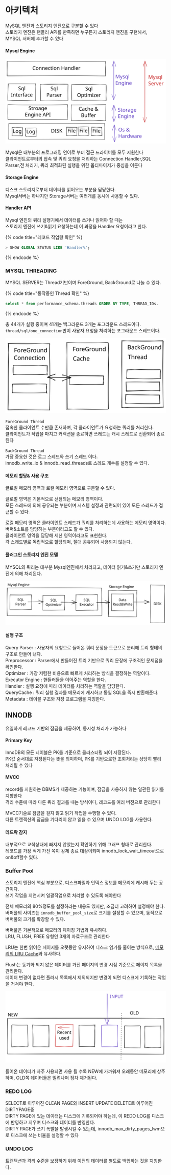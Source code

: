 # 아키텍처

MySQL 엔진과 스토리지 엔진으로 구분할 수 있다\
스토리지 엔진은 핸들러 API를 만족하면 누구든지 스토리지 엔진을 구현해서,\
MYSQL 서버에 추가할 수 있다

#### Mysql Engine

<img src="../../.gitbook/assets/file.drawing (1) (4).svg" alt="" class="gitbook-drawing">

Mysql은 대부분의 프로그래밍 언어로 부터 접근 드라이버를 모두 지원한다\
클라이언트로부터의 접속 및 쿼리 요청을 처리하는 Connection Handler,SQL Parser,전 처리기, 쿼리 최적화된 실행을 위한 옵티마이저가 중심을 이룬다

#### Storage Engine

디스크 스토리지로부터 데이터를 읽어오는 부분을 담당한다.\
Mysql서버는 하나지만 Storage서버는 여러개를 동시에 사용할 수 있다.

#### Handler API

Mysql 엔진의 쿼리 실행기에서 데이터를 쓰거나 읽어야 할 때는\
스토리지 엔진에 쓰기&읽기 요청하는데 이 과정을 Handler 요청이라고 한다.

{% code title="레코드 작업량 확인" %}
```sql
> SHOW GLOBAL STATUS LIKE 'Handler%';
```
{% endcode %}

### MYSQL THREADING

MYSQL SERVER는 Thread기반이며 ForeGround, BackGround로 나눌 수 있다.

{% code title="동작중인 Thread 확인" %}
```sql
select * from performance_schema.threads ORDER BY TYPE, THREAD_IDs.
```
{% endcode %}

총 44개가 실행 중이며 41개는 백그라운드 3개는 포그라운드 스레드이다.\
`thread/sql/one_connection`만이 사용자 요청을 처리하는 포그라운드 스레드이다.

<img src="../../.gitbook/assets/file.drawing.svg" alt="" class="gitbook-drawing">

`ForeGround Thread`\
접속한 클라이언트 수만큼 존새하며, 각 클라이언트가 요청하는 쿼리를 처리한다.\
클라이언트가 작업을 마치고 커넥션을 종료하면 쓰레드는 캐시 스레드로 전환되어 종료된다

`BackGround Thread`\
가장 중요한 것은 로그 스레드와 쓰기 스레드 이다. \
innodb\_write\_io & innodb\_read\_threads로 스레드 개수를 설정할 수 있다.

#### 메모리 할당& 사용 구조

글로벌 메모리 영역과 로컬 메모리 영역으로 구분할 수 있다.

글로벌 영역은 기본적으로 선점되는 메모리 영역이다.\
모든 스레드에 의해 공유되는 부분이며 시스템 설정과 관련되어 있어 모든 스레드가 접근할 수 있다.

로컬 메모리 영역은 클라이언트 스레드가 쿼리를 처리하는데 사용하는 메모리 영역이다.\
버퍼&소트를 담당하는 부분이라고도 할 수 있다.\
클라이언트 영역을 담당해 세션 영역이라고도 표현한다. \
각 스레드별로 독립적으로 할당되며, 절대 공유되어 사용되지 않는다.

#### 플러그인 스토리지 엔진 모델

MYSQL의 쿼리는 대부분 Mysql엔진에서 처리되고, 데이터 읽기&쓰기만 스토리지 엔진에 의해 처리된다.

<img src="../../.gitbook/assets/file.drawing (1).svg" alt=" " class="gitbook-drawing">

#### 실행 구조

Query Parser : 사용자의 요청으로 들어온 쿼리 문장을 토큰으로 분리해 트리 형태의 구조로 만들어 낸다.\
Preprocessor : Parser에서 만들어진 트리 기반으로 쿼리 문장에 구조적인 문제점을 확인한다.\
Optimizer : 가장 저렴한 비용으로 빠르게 처리하는 방식을 결정하는 역할이다.\
Executor Engine : 핸들러들을 이어주는 역할을 한다.\
Handler :  실행 요청에 따라 데이터를 처리하는 역할을 담당한다.\
QueryCache :  쿼리 실행 결과를 메모리에 캐시하고 동일 SQL을 즉시 반환해준다.\
Metadata : 테이블 구조와 저장 프로그램을 지칭한다.

## INNODB

유일하게 레코드 기반의 잠금을 제공하여, 동시성 처리가 가능하다

#### Primary Key

InnoDB의 모든 테이블은 PK를 기준으로 클러스터링 되어 저장된다.\
PK값 순서대로 저장된다는 뜻을 의미하며, PK를 기반으로한 조회처리는 상당히 빨리 처리될 수 있다

#### MVCC

record를 지원하는 DBMS가 제공하는 기능이며, 잠금을 사용하지 않는 일관된 읽기를 지향한다\
격리 수준에 따라 다른 쿼리 결과를 내는 방식이다, 레코드를 여러 버전으로 관리한다

MVCC기술로 잠금을 걸지 않고 읽기 작업을 수행할 수 있다.\
다른 트랜잭션의 잠금을 기다리지 않고 읽을 수 있으며 UNDO LOG를 사용한다.

#### 데드락 감지

내부적으로 교착상태에 빠지지 않았는지 확인하기 위해 그래프 형태로 관리한다.\
레코드를 가장 적게 가진 쪽이 강제 종료 대상이되며 innodb\_lock\_wait\_timeout으로 on\&off할수 있다.

### Buffer Pool

스토리지 엔진에 핵심 부분으로, 디스크파일과 인덱스 정보를 메모리에 캐시해 두는 공간이다.\
쓰기 작업을 지연시켜 일괄작업으로 처리할 수 있도록 해야한다

전체 메모리의 80%정도를 설정하라는 내용도 있지만, 조금더 고려하여 설정해야 한다.\
버퍼풀의 사이즈는 `innodb_buffer_pool_size`로 크기를 설정할 수 있으며, 동적으로 버퍼풀의 크기를 확장할 수 있다.

버퍼풀은 기본적으로 메모리의 페이징 기법과 유사하다.\
LRU, FLUSH, FREE 유형인 3개의 자료구조로 관리한다

LRU는 한번 읽어온 페이지를 오랫동안 유지하여 디스크 읽기를 줄이는 방식으로, [메모리의 LRU Cache](../undefined/undefined-7.md)와 유사하다.

Flush는 동기화 되지 않은 데이터를 가진 페이지의 변경 시점 기준으로 페이지 목록을 관리한다.\
데이터 변경이 없다면 플러시 목록에서 제외되지만 변경이 되면 디스크에 기록하는 작업을 거쳐야 한다.

<img src="../../.gitbook/assets/file.drawing (9).svg" alt="" class="gitbook-drawing">

들어온 데이터가 자주 사용되면 사용 될 수록 NEW에 가까워져 오래동안 메모리에 상주하며, OLD쪽 데이터들은 밀려나며 점차 제거된다.

### REDO LOG

SELECT로 이루어진 CLEAN PAGE와 INSERT UPDATE DELETE로 이루어진 DIRTYPAGE중\
DIRTY PAGE에 있는 데이터는 디스크에 기록되어야 하는데, 이 REDO LOG를 디스크에 반영하고 지우며 디스크와 데이터를 반영한다.\
DIRTY PAGE가 쓰기 폭발을 발생시킬 수 있는데, innodb\_max\_dirty\_pages\_lwm으로 디스크에 쓰는 비율을 설정할 수 있다

### UNDO LOG

트랜잭션과 격리 수준을 보장하기 위해 이전의 데이터를 별도로 백업하는 것을 지칭한다.

&#x20;                  &#x20;
